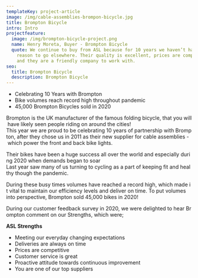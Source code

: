 ```yaml
---
templateKey: project-article
image: /img/cable-assemblies-brompon-bicycle.jpg
title: Brompton Bicycle
intro: Intro
projectfeature:
  image: /img/brompton-bicycle-project.png
  name: Henry Moreta, Buyer - Brompton Bicycle
  quote: We continue to buy from ASL because for 10 years we haven’t had any
    reason to go elsewhere. Their quality is excellent, prices are competitive
    and they are a friendly company to work with.
seo:
  title: Brompton Bicycle
  description: Brompton Bicycle
---
```

* Celebrating 10 Years with Brompton 
* Bike volumes reach record high throughout pandemic 
* 45,000 Brompton Bicycles sold in 2020 

Brompton is the UK manufacturer of the famous folding bicycle, that you will have likely seen people riding on around the cities! ​This year we are proud to be celebrating 10 years of partnership with Brompton, after they chose us in 2011 as their new supplier for cable assemblies - which power the front and back bike lights. 

Their bikes have been a huge success all over the world and especially during 2020 when demands began to soar Last year saw many of us turning to cycling as a part of keeping fit and healthy though the pandemic. 

During these busy times volumes have reached a record high, which made it vital to maintain our efficiency levels and deliver on time. To put volumes into perspective, Brompton sold 45,000 bikes in 2020! 

During our customer feedback survey in 2020, we were delighted to hear Brompton comment on our Strengths, which were; ​

**ASL Strengths​**

* Meeting our everyday changing expectations 
* Deliveries are always on time 
* Prices are competitive 
* Customer service is great 
* Proactive attitude towards continuous improvement 
* You are one of our top suppliers​